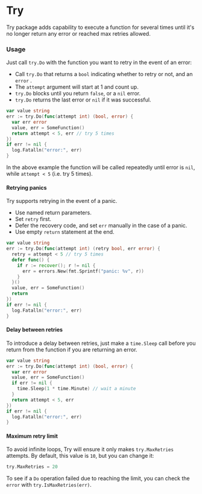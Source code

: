 # Try
Try package adds capability to execute a function for several times until it's no longer return any error or reached max retries allowed.

### Usage
Just call `try.Do` with the function you want to retry in the event of an error:

  * Call `try.Do` that returns a `bool` indicating whether to retry or not, and an `error` .
  * The `attempt` argument will start at 1 and count up.
  * `try.Do` blocks until you return `false`, or a `nil` error.
  * `try.Do` returns the last error or `nil` if it was successful.

```go
var value string
err := try.Do(func(attempt int) (bool, error) {
  var err error
  value, err = SomeFunction()
  return attempt < 5, err // try 5 times
})
if err != nil {
  log.Fatalln("error:", err)
}
```

In the above example the function will be called repeatedly until error is `nil`, while `attempt < 5` (i.e. try 5 times).

#### Retrying panics
Try supports retrying in the event of a panic.

  * Use named return parameters.
  * Set `retry` first.
  * Defer the recovery code, and set `err` manually in the case of a panic.
  * Use empty `return` statement at the end.

```go
var value string
err := try.Do(func(attempt int) (retry bool, err error) {
  retry = attempt < 5 // try 5 times
  defer func() {
    if r := recover(); r != nil {
      err = errors.New(fmt.Sprintf("panic: %v", r))
    }
  }()
  value, err = SomeFunction()
  return
})
if err != nil {
  log.Fatalln("error:", err)
}
```

#### Delay between retries

To introduce a delay between retries, just make a `time.Sleep` call before you return from the function if you are returning an error.

```go
var value string
err := try.Do(func(attempt int) (bool, error) {
  var err error
  value, err = SomeFunction()
  if err != nil {
    time.Sleep(1 * time.Minute) // wait a minute
  }
  return attempt < 5, err
})
if err != nil {
  log.Fatalln("error:", err)
}
```

#### Maximum retry limit

To avoid infinite loops, Try will ensure it only makes `try.MaxRetries` attempts. By default, this value is `10`, but you can change it:

```go
try.MaxRetries = 20
```

To see if a `Do` operation failed due to reaching the limit, you can check the `error` with `try.IsMaxRetries(err)`.
